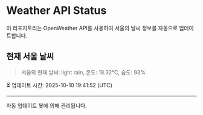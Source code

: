 
# Weather API Status

이 리포지토리는 OpenWeather API를 사용하여 서울의 날씨 정보를 자동으로 업데이트합니다.

## 현재 서울 날씨
> 서울의 현재 날씨: light rain, 온도: 18.32°C, 습도: 93%

⏳ 업데이트 시간: 2025-10-10 19:41:52 (UTC)

---
자동 업데이트 봇에 의해 관리됩니다.

